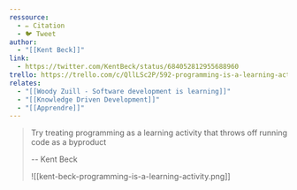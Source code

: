 ```yaml
---
ressource:
  - ✏️ Citation
  - 🐦 Tweet
author:
  - "[[Kent Beck]]"
link:
  - https://twitter.com/KentBeck/status/684052812955688960
trello: https://trello.com/c/QllLSc2P/592-programming-is-a-learning-activity-kent-beck
relates:
  - "[[Woody Zuill - Software development is learning]]"
  - "[[Knowledge Driven Development]]"
  - "[[Apprendre]]"
---
```

> Try treating programming as a learning activity that throws off running code as a byproduct
> 
> -- Kent Beck
> 
> ![[kent-beck-programming-is-a-learning-activity.png]]